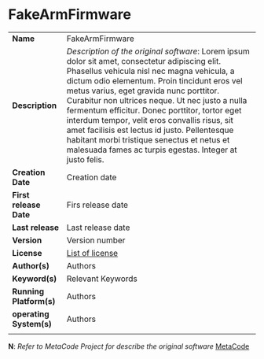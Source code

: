 # FakeArmFirmware
<!-- CodeMeta -->
|    |    |
|----|----|
| **Name** | FakeArmFirmware | 
| **Description** | *Description of the original software*: Lorem ipsum dolor sit amet, consectetur adipiscing elit. Phasellus vehicula nisl nec magna vehicula, a dictum odio elementum. Proin tincidunt eros vel metus varius, eget gravida nunc porttitor. Curabitur non ultrices neque. Ut nec justo a nulla fermentum efficitur. Donec porttitor, tortor eget interdum tempor, velit eros convallis risus, sit amet facilisis est lectus id justo. Pellentesque habitant morbi tristique senectus et netus et malesuada fames ac turpis egestas. Integer at justo felis. |
| **Creation Date** | Creation date | 
| **First release Date** | Firs release date | 
| **Last release** | Last release date |
| **Version** | Version number |
| **License** | [List of license](https://spdx.dev/license-list-3-0-released/) | 
| **Author(s)** | Authors |
| **Keyword(s)** | Relevant Keywords |
| **Running Platform(s)** | Authors |
| **operating System(s)** | Authors |
| | |
 
 **N**: *Refer to MetaCode Project for describe the original software*  [MetaCode](https://codemeta.github.io/)